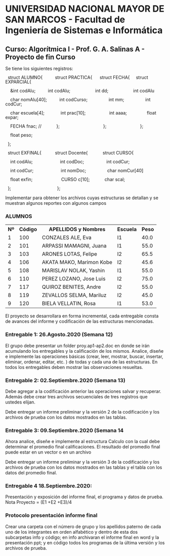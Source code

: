 <h1>UNIVERSIDAD NACIONAL MAYOR DE SAN MARCOS - Facultad de Ingeniería de Sistemas e Informática</h1>
<h2>Curso: Algorítmica I - Prof. G. A. Salinas A - Proyecto de fin Curso</h2>

<p style="line-height: 1;">Se tiene los siguientes registros:</p>
<p style="line-height: 1;">&nbsp; struct ALUMNO{ &nbsp; &nbsp; &nbsp; &nbsp; &nbsp;struct PRACTICA{ &nbsp; &nbsp; &nbsp;struct FECHA{ &nbsp; &nbsp; struct EXPARCIAL{</p>
<p style="line-height: 1;">&nbsp; &nbsp; &amp;int codAlu; &nbsp; &nbsp; &nbsp; &nbsp; &nbsp;int codAlu; &nbsp; &nbsp; &nbsp; &nbsp; &nbsp; &nbsp; &nbsp; &nbsp; &nbsp; &nbsp;int dd; &nbsp; &nbsp; &nbsp; &nbsp; &nbsp; &nbsp; &nbsp; &nbsp; &nbsp; &nbsp;int codAlu</p>
<p style="line-height: 1;">&nbsp; &nbsp; char nomAlu[40]; &nbsp; &nbsp; &nbsp; &nbsp; &nbsp;int codCurso; &nbsp; &nbsp; &nbsp; &nbsp; &nbsp; &nbsp; &nbsp; &nbsp; int mm; &nbsp; &nbsp; &nbsp; &nbsp; &nbsp; &nbsp; &nbsp; &nbsp; int codCur;</p>
<p style="line-height: 1;">&nbsp; &nbsp; char escuela[4]; &nbsp; &nbsp; &nbsp; &nbsp; &nbsp; &nbsp; int prac[10]; &nbsp; &nbsp; &nbsp; &nbsp; &nbsp; &nbsp; &nbsp; &nbsp; &nbsp; int aaaa;&nbsp; &nbsp; &nbsp; &nbsp; &nbsp; &nbsp; &nbsp; &nbsp; float expar;</p>
<p style="line-height: 1;">&nbsp; &nbsp; FECHA fnac; //&nbsp; &nbsp; &nbsp; &nbsp; &nbsp; &nbsp; };&nbsp; &nbsp; &nbsp; &nbsp; &nbsp; &nbsp; &nbsp; &nbsp; &nbsp; &nbsp; &nbsp; &nbsp; &nbsp; &nbsp; &nbsp; &nbsp; &nbsp; &nbsp;};&nbsp; &nbsp; &nbsp; &nbsp; &nbsp; &nbsp; &nbsp; &nbsp; &nbsp; &nbsp; &nbsp; &nbsp; &nbsp; &nbsp;};</p>
<p style="line-height: 1;">&nbsp; &nbsp; float peso; &nbsp; &nbsp; &nbsp; &nbsp; &nbsp; &nbsp;</p>
<p style="line-height: 1;">&nbsp; };</p>
<p style="line-height: 1;">&nbsp; struct EXFINAL{ &nbsp; &nbsp; &nbsp; &nbsp; &nbsp; struct Docente{ &nbsp; &nbsp; &nbsp; &nbsp; &nbsp; &nbsp;struct CURSO{&nbsp;</p>
<p style="line-height: 1;">&nbsp; &nbsp; int codAlu; &nbsp; &nbsp; &nbsp; &nbsp; &nbsp; &nbsp; &nbsp; &nbsp; &nbsp; &nbsp; &nbsp;int codDoc; &nbsp; &nbsp; &nbsp; &nbsp; &nbsp; &nbsp; &nbsp; &nbsp; &nbsp;int codCur;&nbsp;</p>
<p style="line-height: 1;">&nbsp; &nbsp; int codCur; &nbsp; &nbsp; &nbsp; &nbsp; &nbsp; &nbsp; &nbsp; &nbsp; &nbsp; &nbsp; &nbsp;int nomDoc; &nbsp; &nbsp; &nbsp; &nbsp; &nbsp; &nbsp; &nbsp; &nbsp; char nomCur[40]</p>
<p style="line-height: 1;">&nbsp; &nbsp; float exfin; &nbsp; &nbsp; &nbsp; &nbsp; &nbsp; &nbsp; &nbsp; &nbsp; &nbsp; &nbsp; &nbsp; CURSO c[10]; &nbsp; &nbsp; &nbsp; &nbsp; &nbsp; &nbsp;char scal;</p>
<p style="line-height: 1;">&nbsp; }; &nbsp; &nbsp; &nbsp; &nbsp; &nbsp; &nbsp; &nbsp; &nbsp; &nbsp; &nbsp; &nbsp; &nbsp; &nbsp; &nbsp; &nbsp; &nbsp; &nbsp; &nbsp; };&nbsp; &nbsp; &nbsp; &nbsp; &nbsp; &nbsp; &nbsp; &nbsp; &nbsp; &nbsp; &nbsp; &nbsp; &nbsp; &nbsp; &nbsp; &nbsp; &nbsp;&nbsp;</p>
<p>Implementar para obtener los archivos cuyas estructuras se detallan y se muestran algunos reportes con algunos campos</p>
<h3>ALUMNOS</h3>
<table>
    <tr>
        <th>
        Nº
        </th>
        <th>
        Código
        </th>
        <th>
        APELLIDOS y Nombres
        </th>
        <th>
        Escuela
        </th>
        <th>
        Peso
        </th>
    </tr>
    <tr>
        <td>
        1
        </td>
        <td>
        100
        </td>
        <td>
        CONZALES ALE, Eva
        </td>
        <td>
        I1 
        </td>
        <td>
        40.0
        </td>
    </tr>
    <tr>
        <td>
        2 
        </td>
        <td>
        101 
        </td>
        <td>
        ARPASSI MAMAGNI, Juana 
        </td>
        <td>
        I1 
        </td>
        <td>
        55.0
        </td>
    </tr>
    <tr>
        <td>
        3 
        </td>
        <td>
        103 
        </td>
        <td>
        ARONES LOTAS, Felipe 
        </td>
        <td>
        I2 
        </td>
        <td>
        65.5
        </td>
    </tr>
    <tr>
        <td>
        4 
        </td>
        <td>
        106 
        </td>
        <td>
        AKATA MAKO, Marimon Kobe 
        </td>
        <td>
        I2 
        </td>
        <td>
        45.6
        </td>
    </tr>
    <tr>
        <td>
        5 
        </td>
        <td>
        108 
        </td>
        <td>
        MARISLAV NOLAK, Yashin 
        </td>
        <td>
        I1 
        </td>
        <td>
        55.0
        </td>
    </tr>
    <tr>
        <td>
        6 
        </td>
        <td>
        110 
        </td>
        <td>
        PEREZ LOZANO, Jose Luis 
        </td>
        <td>
        I2 
        </td>
        <td>
        75.0
        </td>
    </tr>
    <tr>
        <td>
        7 
        </td>
        <td>
        117 
        </td>
        <td>
        QUIROZ BENITES, Andre 
        </td>
        <td>
        I2 
        </td>
        <td>
        55.0
        </td>
    </tr>
    <tr>
        <td>
        8 
        </td>
        <td>
        119 
        </td>
        <td>
        ZEVALLOS SELMA, Mariluz 
        </td>
        <td>
        I2 
        </td>
        <td>
        45.0
        </td>
    </tr>
    <tr>
        <td>
        9 
        </td>
        <td>
        120 
        </td>
        <td>
        BIELA VELLATIN, Rosa 
        </td>
        <td>
        I1 
        </td>
        <td>
        53.0
        </td>
    </tr>
</table>
<p>El proyecto se desarrollara en forma incremental, cada entregable consta de avances del informe y codificación de las estructuras mencionadas.</p>
<h3>Entregable 1: 26.Agosto.2020 (Semana 12)</h3>
<p>El grupo debe presentar un folder proy.ap1-ap2.doc en donde se irán acumulando los entregables y la calificación de los mismos. Analice, diseñe e implemente las operaciones básicas (crear, leer, mostrar, buscar, insertar, eliminar, ordenar, editar, etc. ) de todas y cada una de las estructuras. En todos los entregables deben mostrar las observaciones resueltas.</p>
<h3>Entregable 2: 02.Septiembre.2020 (Semana 13)</h3>
<p>Debe agregar a la codificación anterior las operaciones salvar y recuperar. Además debe crear tres archivos secuenciales de tres registros que ustedes elijan.</p>
<p>Debe entregar un informe preliminar y la versión 2 de la codificación y los archivos de prueba con los datos mostrados en las tablas.</p>
<h3>Entregable 3: 09.Septiembre.2020 (Semana 14</h3>
<p>Ahora analice, diseñe e implemente al estructura Calculo con la cual debe determinar el promedio final calificaciones. El resultado del promedio final puede estar en un vector o en un archivo</p>
<p>Debe entregar un informe preliminar y la versión 3 de la codificación y los archivos de prueba con los datos mostrados en las tablas y el tabla con los datos del promedio final. </p>
<h3>Entregable 4 18.Septiembre.2020:</h3>
<p>Presentación y exposición del informe final, el programa y datos de prueba. Nota Proyecto = (E1 +E2 +E3)/4</p>
<h3>Protocolo presentación informe final</h3>
<p>Crear una carpeta con el número de grupo y los apellidos paterno de cada uno de los integrantes en orden alfabético y dentro de esta dos subcarpetas info y código; en info archivaran el informe final en word y la presentación ppt; y en código todos los programas de la última versión y los archivos de prueba.</p>
